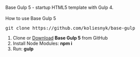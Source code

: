 Base Gulp 5 - startup HTML5 template with Gulp 4. <br>
<br>
How to use Base Gulp 5<br>
<pre>git clone https://github.com/koliesnyk/base-gulp</pre>
<ol>
	<li>Clone or <a href="https://github.com/koliesnyk/base-gulp/archive/master.zip">Download</a> <strong>Base Gulp 5</strong> from GitHub</li>
	<li>Install Node Modules: <strong>npm i</strong></li>
	<li>Run: <strong>gulp</strong></li>
</ol>
